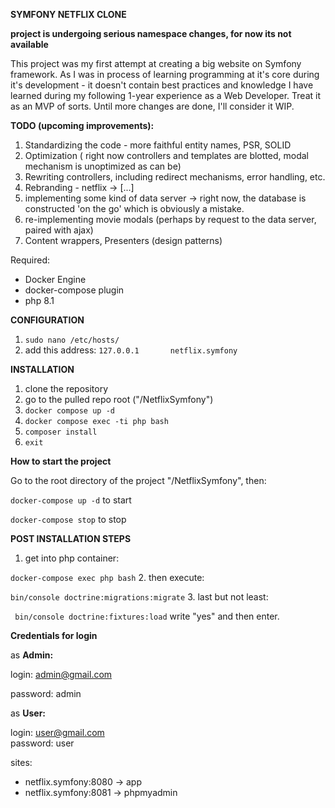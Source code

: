 **SYMFONY NETFLIX CLONE** 

**project is undergoing serious namespace changes, for now its not available**

This project was my first attempt at creating a big website on Symfony framework.
As I was in process of learning programming at it's core during it's development - 
it doesn't contain best practices and knowledge I have learned during my following 1-year experience
as a Web Developer. 
Treat it as an MVP of sorts. Until more changes are done, I'll consider it WIP.

**TODO (upcoming improvements):**
1. Standardizing the code - more faithful entity names, PSR, SOLID
2. Optimization ( right now controllers and templates are blotted, modal mechanism is unoptimized as can be)
3. Rewriting controllers, including redirect mechanisms, error handling, etc.
4. Rebranding - netflix -> [...]
5. implementing some kind of data server -> right now, the database is constructed 'on the go' which is obviously a mistake.
6. re-implementing movie modals (perhaps by request to the data server, paired with ajax)
7. Content wrappers, Presenters (design patterns)

Required:
- Docker Engine
- docker-compose plugin
- php 8.1

**CONFIGURATION**
1. ``sudo nano /etc/hosts/``
2. add this address:
``127.0.0.1       netflix.symfony``

**INSTALLATION**

1. clone the repository
2. go to the pulled repo root ("/NetflixSymfony")
3. ``docker compose up -d``
4. ``docker compose exec -ti php bash``
5. ``composer install``
6. ``exit``

**How to start the project**

Go to the root directory of the project "/NetflixSymfony", then:

```docker-compose up -d```  to start

```docker-compose stop```  to stop

**POST INSTALLATION STEPS**
1. get into php container:

```docker-compose exec php bash```
2. then execute:

```bin/console doctrine:migrations:migrate```
3. last but not least:


``` bin/console doctrine:fixtures:load```
write "yes" and then enter.

**Credentials for login**

as **Admin:**

login: admin@gmail.com

password: admin

as **User:**

login: user@gmail.com   
password: user





sites:

- netflix.symfony:8080 -> app
- netflix.symfony:8081 -> phpmyadmin